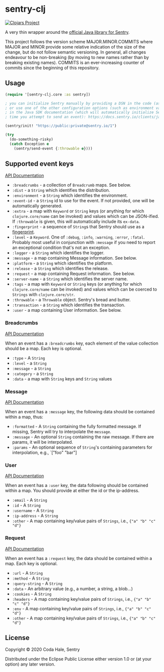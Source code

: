 # sentry-clj

[![Clojars Project](https://img.shields.io/clojars/v/io.sentry/sentry-clj.svg)](https://clojars.org/io.sentry/sentry-clj)

A very thin wrapper around the [official Java library for Sentry](https://docs.sentry.io/platforms/java/).

This project follows the version scheme MAJOR.MINOR.COMMITS where MAJOR and
MINOR provide some relative indication of the size of the change, but do not
follow semantic versioning. In general, all changes endeavour to be
non-breaking (by moving to new names rather than by breaking existing names).
COMMITS is an ever-increasing counter of commits since the beginning of this
repository.

## Usage

```clojure
(require '[sentry-clj.core :as sentry])

; you can initialize Sentry manually by providing a DSN in the code (as shown below),
; or use one of the other configuration options (such as environment variables) described
; in the Java SDK documentation (which will automatically initialize Sentry the first
; time you attempt to send an event): https://docs.sentry.io/clients/java/config/

(sentry/init! "https://public:private@sentry.io/1")

(try
  (do-something-risky)
  (catch Exception e
    (sentry/send-event {:throwable e})))
```

## Supported event keys

[API Documentation](https://develop.sentry.dev/sdk/event-payloads/)

- `:breadcrumbs` - a collection of `Breadcrumb` maps. See below.
- `:dist` - a `String` which identifies the distribution.
- `:environment` - a `String` which identifies the environment.
- `:event-id` - a `String` id to use for the event. If not provided, one will be automatically generated.
- `:extra` - a map with `Keyword` or `String` keys (or anything for which `clojure.core/name` can be invoked) and values which can be JSON-ified. If `:throwable` is given, this will automatically include its `ex-data`.
- `:fingerprint` - a sequence of `String`s that Sentry should use as a [fingerprint](https://docs.sentry.io/learn/rollups/#customize-grouping-with-fingerprints).
- `:level` - a `Keyword`. One of `:debug`, `:info`, `:warning`, `:error`, `:fatal`. Probably most useful in conjunction with `:message` if you need to report an exceptional condition that's not an exception.
- `:logger` - a `String` which identifies the logger.
- `:message` - a map containing Message information. See below.
- `:platform` - a `String` which identifies the platform.
- `:release` - a `String` which identifies the release.
- `:request` - a map containing Request information. See below.
- `:server-name` - a `String` which identifies the server name.
- `:tags` - a map with `Keyword` or `String` keys (or anything for which `clojure.core/name` can be invoked) and values which can be coerced to `Strings` with `clojure.core/str`.
- `:throwable` - a `Throwable` object. Sentry's bread and butter.
- `:transaction` - a `String` which identifies the transaction.
- `:user` - a map containing User information. See below.

### Breadcrumbs

[API Documentation](https://develop.sentry.dev/sdk/event-payloads/breadcrumbs/)

When an event has a `:breadcrumbs` key, each element of the value collection should be a map. Each key is optional.

- `:type` - A `String`
- `:level` - a `String`
- `:message` - a `String`
- `:category` - a `String`
- `:data` - a map with `String` keys and `String` values

### Message

[API Documentation](https://develop.sentry.dev/sdk/event-payloads/message/)

When an event has a `:message` key, the following data should be contained within a map, thus:

- `:formatted` - A `String` containing the fully formatted message. If missing, Sentry will try to interpolate the `message`.
- `:message` - An optional `String` containing the raw message. If there are params, it will be interpolated.
- `:params` - An optional sequence of `String`'s containing parameters for interpolation, e.g., `["foo" "bar"]

### User

[API Documentation](https://develop.sentry.dev/sdk/event-payloads/user/)

When an event has a `:user` key, the data following should be contained within a map. You should provide
at either the id or the ip-address.

- `:email` - A `String`
- `:id` - A `String`
- `:username` - A `String`
- `:ip-address` - A `String`
- `:other` - A map containing key/value pairs of `Strings`, i.e., `{"a" "b" "c" "d"}`

### Request

[API Documentation](https://develop.sentry.dev/sdk/event-payloads/request/)

When an event has a `:request` key, the data should be contained within a map. Each key is optional.

- `:url` - A `String`
- `:method` - A `String`
- `:query-string` - A `String`
- `:data` - An arbitrary value (e.g., a number, a string, a blob...)
- `:cookies` - A `String`
- `:headers` - A map containing key/value pairs of `Strings`, i.e., `{"a" "b" "c" "d"}`
- `:env` - A map containing key/value pairs of `Strings`, i.e., `{"a" "b" "c" "d"}`
- `:other` - A map containing key/value pairs of `Strings`, i.e., `{"a" "b" "c" "d"}`

## License

Copyright © 2020 Coda Hale, Sentry

Distributed under the Eclipse Public License either version 1.0 or (at
your option) any later version.
